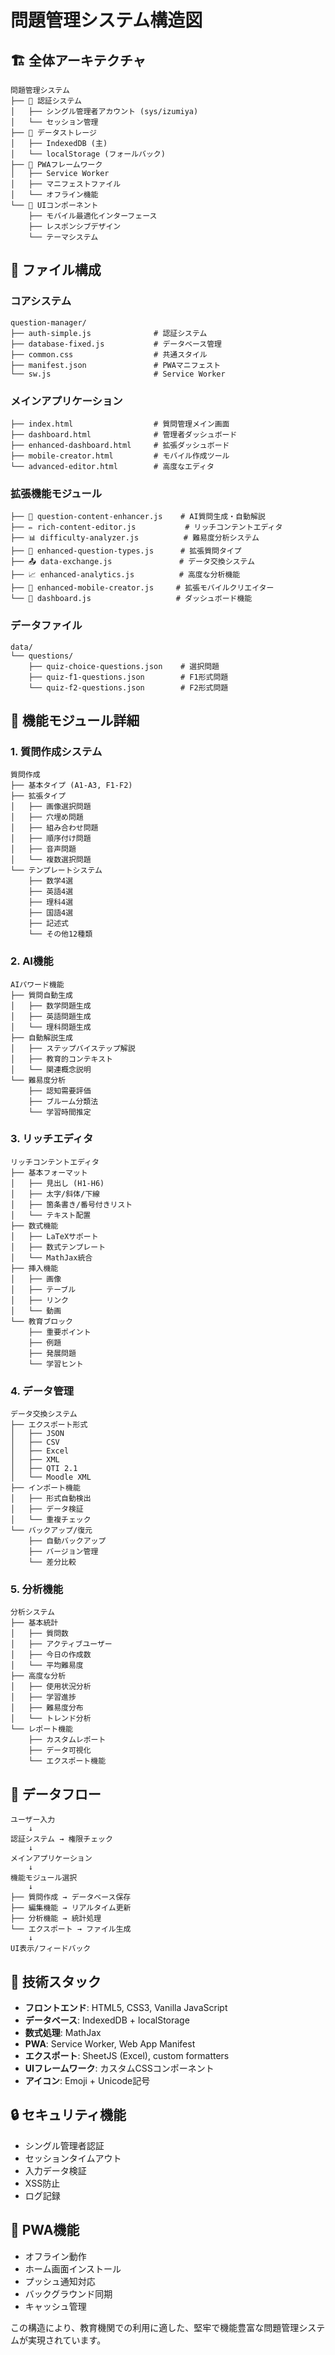 # 問題管理システム構造図

## 🏗️ 全体アーキテクチャ

```
問題管理システム
├── 🔐 認証システム
│   ├── シングル管理者アカウント (sys/izumiya)
│   └── セッション管理
├── 💾 データストレージ
│   ├── IndexedDB (主)
│   └── localStorage (フォールバック)
├── 📱 PWAフレームワーク
│   ├── Service Worker
│   ├── マニフェストファイル
│   └── オフライン機能
└── 🎨 UIコンポーネント
    ├── モバイル最適化インターフェース
    ├── レスポンシブデザイン
    └── テーマシステム
```

## 📁 ファイル構成

### コアシステム
```
question-manager/
├── auth-simple.js              # 認証システム
├── database-fixed.js           # データベース管理
├── common.css                  # 共通スタイル
├── manifest.json               # PWAマニフェスト
└── sw.js                       # Service Worker
```

### メインアプリケーション
```
├── index.html                  # 質問管理メイン画面
├── dashboard.html              # 管理者ダッシュボード
├── enhanced-dashboard.html     # 拡張ダッシュボード
├── mobile-creator.html         # モバイル作成ツール
└── advanced-editor.html        # 高度なエディタ
```

### 拡張機能モジュール
```
├── 🤖 question-content-enhancer.js    # AI質問生成・自動解説
├── ✏️ rich-content-editor.js           # リッチコンテントエディタ
├── 📊 difficulty-analyzer.js          # 難易度分析システム
├── 📝 enhanced-question-types.js      # 拡張質問タイプ
├── 📤 data-exchange.js               # データ交換システム
├── 📈 enhanced-analytics.js          # 高度な分析機能
├── 📱 enhanced-mobile-creator.js     # 拡張モバイルクリエイター
└── 🎯 dashboard.js                   # ダッシュボード機能
```

### データファイル
```
data/
└── questions/
    ├── quiz-choice-questions.json    # 選択問題
    ├── quiz-f1-questions.json        # F1形式問題
    └── quiz-f2-questions.json        # F2形式問題
```

## 🔧 機能モジュール詳細

### 1. 質問作成システム
```
質問作成
├── 基本タイプ (A1-A3, F1-F2)
├── 拡張タイプ
│   ├── 画像選択問題
│   ├── 穴埋め問題
│   ├── 組み合わせ問題
│   ├── 順序付け問題
│   ├── 音声問題
│   └── 複数選択問題
└── テンプレートシステム
    ├── 数学4選
    ├── 英語4選
    ├── 理科4選
    ├── 国語4選
    ├── 記述式
    └── その他12種類
```

### 2. AI機能
```
AIパワード機能
├── 質問自動生成
│   ├── 数学問題生成
│   ├── 英語問題生成
│   └── 理科問題生成
├── 自動解説生成
│   ├── ステップバイステップ解説
│   ├── 教育的コンテキスト
│   └── 関連概念説明
└── 難易度分析
    ├── 認知需要評価
    ├── ブルーム分類法
    └── 学習時間推定
```

### 3. リッチエディタ
```
リッチコンテントエディタ
├── 基本フォーマット
│   ├── 見出し (H1-H6)
│   ├── 太字/斜体/下線
│   ├── 箇条書き/番号付きリスト
│   └── テキスト配置
├── 数式機能
│   ├── LaTeXサポート
│   ├── 数式テンプレート
│   └── MathJax統合
├── 挿入機能
│   ├── 画像
│   ├── テーブル
│   ├── リンク
│   └── 動画
└── 教育ブロック
    ├── 重要ポイント
    ├── 例題
    ├── 発展問題
    └── 学習ヒント
```

### 4. データ管理
```
データ交換システム
├── エクスポート形式
│   ├── JSON
│   ├── CSV
│   ├── Excel
│   ├── XML
│   ├── QTI 2.1
│   └── Moodle XML
├── インポート機能
│   ├── 形式自動検出
│   ├── データ検証
│   └── 重複チェック
└── バックアップ/復元
    ├── 自動バックアップ
    ├── バージョン管理
    └── 差分比較
```

### 5. 分析機能
```
分析システム
├── 基本統計
│   ├── 質問数
│   ├── アクティブユーザー
│   ├── 今日の作成数
│   └── 平均難易度
├── 高度な分析
│   ├── 使用状況分析
│   ├── 学習進捗
│   ├── 難易度分布
│   └── トレンド分析
└── レポート機能
    ├── カスタムレポート
    ├── データ可視化
    └── エクスポート機能
```

## 🔄 データフロー

```
ユーザー入力
    ↓
認証システム → 権限チェック
    ↓
メインアプリケーション
    ↓
機能モジュール選択
    ↓
├── 質問作成 → データベース保存
├── 編集機能 → リアルタイム更新
├── 分析機能 → 統計処理
└── エクスポート → ファイル生成
    ↓
UI表示/フィードバック
```

## 🎯 技術スタック

- **フロントエンド**: HTML5, CSS3, Vanilla JavaScript
- **データベース**: IndexedDB + localStorage
- **数式処理**: MathJax
- **PWA**: Service Worker, Web App Manifest
- **エクスポート**: SheetJS (Excel), custom formatters
- **UIフレームワーク**: カスタムCSSコンポーネント
- **アイコン**: Emoji + Unicode記号

## 🔒 セキュリティ機能

- シングル管理者認証
- セッションタイムアウト
- 入力データ検証
- XSS防止
- ログ記録

## 📱 PWA機能

- オフライン動作
- ホーム画面インストール
- プッシュ通知対応
- バックグラウンド同期
- キャッシュ管理

この構造により、教育機関での利用に適した、堅牢で機能豊富な問題管理システムが実現されています。
